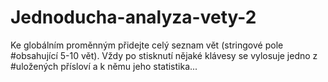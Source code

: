 # Jednoducha-analyza-vety-2
 Ke globálním proměnným přidejte celý seznam vět (stringové pole #obsahující 5-10 vět). Vždy po stisknutí nějaké klávesy se vylosuje jedno z #uložených přísloví a k němu jeho statistika...
